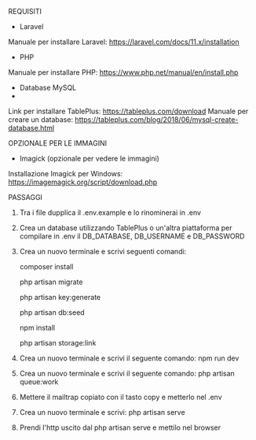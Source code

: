 
REQUISITI

- Laravel

Manuale per installare Laravel: https://laravel.com/docs/11.x/installation

- PHP
  
Manuale per installare PHP: https://www.php.net/manual/en/install.php

- Database MySQL
- 
Link per installare TablePlus: https://tableplus.com/download
Manuale per creare un database: https://tableplus.com/blog/2018/06/mysql-create-database.html

OPZIONALE PER LE IMMAGINI

- Imagick (opzionale per vedere le immagini)

Installazione Imagick per Windows: https://imagemagick.org/script/download.php

PASSAGGI

1. Tra i file dupplica il .env.example e lo rinominerai in .env

2. Crea un database utilizzando TablePlus o un'altra piattaforma per compilare in .env il DB_DATABASE, DB_USERNAME e DB_PASSWORD

3. Crea un nuovo terminale e scrivi seguenti comandi:

    composer install

    php artisan migrate

    php artisan key:generate

    php artisan db:seed

    npm install

    php artisan storage:link

4. Crea un nuovo terminale e scrivi il seguente comando: npm run dev

5. Crea un nuovo terminale e scrivi il seguente comando: php artisan queue:work

6. Mettere il mailtrap copiato con il tasto copy e metterlo nel .env

7. Crea un nuovo terminale e scrivi: php artisan serve

8. Prendi l'http uscito dal php artisan serve e mettilo nel browser
